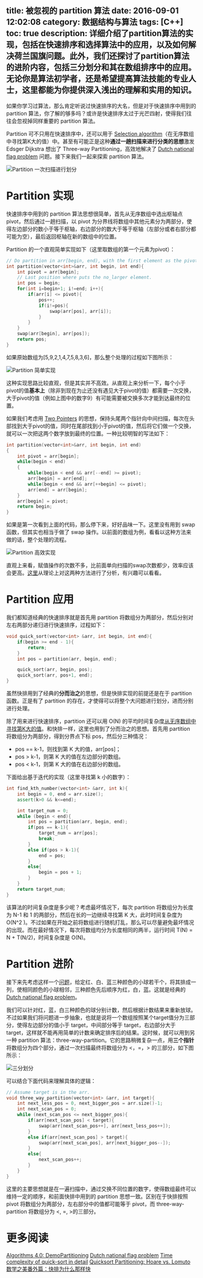 title: 被忽视的 partition 算法
date: 2016-09-01 12:02:08
category: 数据结构与算法
tags: [C++]
toc: true
description: 详细介绍了partition算法的实现，包括在快速排序和选择算法中的应用，以及如何解决荷兰国旗问题。此外，我们还探讨了partition算法的进阶内容，包括三分划分和其在数组排序中的应用。无论你是算法初学者，还是希望提高算法技能的专业人士，这里都能为你提供深入浅出的理解和实用的知识。
---

如果你学习过算法，那么肯定听说过快速排序的大名，但是对于快速排序中用到的 partition 算法，你了解的够多吗？或许是快速排序太过于光芒四射，使得我们往往会忽视掉同样重要的 partition 算法。

Partition 可不只用在快速排序中，还可以用于 [Selection algorithm](https://en.wikipedia.org/wiki/Selection_algorithm)（在无序数组中寻找第K大的值）中。甚至有可能正是这种**通过一趟扫描来进行分类的思想**激发 Edsger Dijkstra 想出了 Three-way Partitioning，高效地解决了 [Dutch national flag problem](https://en.wikipedia.org/wiki/Dutch_national_flag_problem) 问题。接下来我们一起来探索 partition 算法。

![Partition 一次扫描进行划分][1]

<!--more-->

# Partition 实现

快速排序中用到的 partition 算法思想很简单，首先从无序数组中选出枢轴点 pivot，然后通过一趟扫描，以 pivot 为分界线将数组中其他元素分为两部分，使得左边部分的数小于等于枢轴，右边部分的数大于等于枢轴（左部分或者右部分都可能为空），最后返回枢轴在新的数组中的位置。

Partition 的一个直观简单实现如下（这里取数组的第一个元素为pivot）：

```cpp
// Do partition in arr[begin, end), with the first element as the pivot.
int partition(vector<int>&arr, int begin, int end){
    int pivot = arr[begin];
    // Last position where puts the no_larger element.
    int pos = begin;
    for(int i=begin+1; i!=end; i++){
        if(arr[i] <= pivot){
            pos++;
            if(i!=pos){
                swap(arr[pos], arr[i]);
            }
        }
    }
    swap(arr[begin], arr[pos]);
    return pos;
}
```

如果原始数组为[5,9,2,1,4,7,5,8,3,6]，那么整个处理的过程如下图所示：

![Partition 简单实现][2]

这种实现思路比较直观，但是其实并不高效。从直观上来分析一下，每个小于pivot的值**基本上**（除非到现在为止还没有遇见大于pivot的值）都需要一次交换，大于pivot的值（例如上图中的数字9）有可能需要被交换多次才能到达最终的位置。

如果我们考虑用 [Two Pointers](https://github.com/xuelangZF/LeetCode/tree/master/TwoPointers) 的思想，保持头尾两个指针向中间扫描，每次在头部找到大于pivot的值，同时在尾部找到小于pivot的值，然后将它们做一个交换，就可以一次把这两个数字放到最终的位置。一种比较明智的写法如下：

```cpp
int partition(vector<int>&arr, int begin, int end)
{
    int pivot = arr[begin];
    while(begin < end)
    {
        while(begin < end && arr[--end] >= pivot);
        arr[begin] = arr[end];
        while(begin < end && arr[++begin] <= pivot);
        arr[end] = arr[begin];
    }
    arr[begin] = pivot;
    return begin;
}
```

如果是第一次看到上面的代码，那么停下来，好好品味一下。这里没有用到 swap 函数，但其实也相当于做了 swap 操作。以前面的数组为例，看看以这种方法来做的话，整个处理的流程。

![Partition 高效实现][3]

直观上来看，赋值操作的次数不多，比前面单向扫描的swap次数都少，效率应该会更高。[这里](http://cs.stackexchange.com/questions/11458/quicksort-partitioning-hoare-vs-lomuto/11550)从理论上对这两种方法进行了分析，有兴趣可以看看。

# Partition 应用

我们都知道经典的快速排序就是首先用 partition 将数组分为两部分，然后分别对左右两部分递归进行快速排序，过程如下：

```cpp
void quick_sort(vector<int> &arr, int begin, int end){
    if(begin >= end - 1){
        return;
    }
    int pos = partition(arr, begin, end);

    quick_sort(arr, begin, pos);
    quick_sort(arr, pos+1, end);
}
```

虽然快排用到了经典的**分而治之**的思想，但是快排实现的前提还是在于 partition 函数。正是有了 partition 的存在，才使得可以将整个大问题进行划分，进而分别进行处理。

除了用来进行快速排序，partition 还可以用 O(N) 的平均时间复杂度[从无序数组中寻找第K大的值](https://leetcode.com/problems/kth-largest-element-in-an-array/)。和快排一样，这里也用到了分而治之的思想。首先用 partition 将数组分为两部分，得到分界点下标 pos，然后分三种情况：

* pos == k-1，则找到第 K 大的值，arr[pos]；
* pos > k-1，则第 K 大的值在左边部分的数组。
* pos < k-1，则第 K 大的值在右边部分的数组。

下面给出基于迭代的实现（这里寻找第 k 小的数字）：

```cpp
int find_kth_number(vector<int> &arr, int k){
    int begin = 0, end = arr.size();
    assert(k>0 && k<=end);

    int target_num = 0;
    while (begin < end){
        int pos = partition(arr, begin, end);
        if(pos == k-1){
            target_num = arr[pos];
            break;
        }
        else if(pos > k-1){
            end = pos;
        }
        else{
            begin = pos + 1;
        }
    }
    return target_num;
}
```

该算法的时间复杂度是多少呢？考虑最坏情况下，每次 partition 将数组分为长度为 N-1 和 1 的两部分，然后在长的一边继续寻找第 K 大，此时时间复杂度为 O(N^2 )。不过如果在开始之前将数组进行随机打乱，那么可以尽量避免最坏情况的出现。而在最好情况下，每次将数组均分为长度相同的两半，运行时间 T(N) = N + T(N/2)，时间复杂度是 O(N)。

# Partition 进阶

接下来先考虑这样一个[问题](https://leetcode.com/problems/sort-colors/)，给定红、白、蓝三种颜色的小球若干个，将其排成一列，使相同颜色的小球相邻，三种颜色先后顺序为红，白，蓝。这就是经典的 [Dutch national flag problem](https://en.wikipedia.org/wiki/Dutch_national_flag_problem)。

我们可以针对红，蓝，白三种颜色的球分别计数，然后根据计数结果来重新放球。不过如果我们将问题进一步抽象，也就是说将一个数组按照某个target值分为三部分，使得左边部分的值小于 target，中间部分等于 target，右边部分大于 target，这样就不能再用简单的计数来确定排序后的结果。这时候，就可以用到另一种 partition 算法：three-way-partition。它的思路稍微复杂一点，用**三个指针**将数组分为四个部分，通过一次扫描最终将数组分为 <，=，> 的三部分，如下图所示：

![三分划分][4]

可以结合下面代码来理解具体的逻辑：

```cpp
// Assume target is in the arr.
void three_way_partition(vector<int> &arr, int target){
    int next_less_pos = 0, next_bigger_pos = arr.size()-1;
    int next_scan_pos = 0;
    while (next_scan_pos <= next_bigger_pos){
        if(arr[next_scan_pos] < target){
            swap(arr[next_scan_pos++], arr[next_less_pos++]);
        }
        else if(arr[next_scan_pos] > target){
            swap(arr[next_scan_pos], arr[next_bigger_pos--]);
        }
        else{
            next_scan_pos++;
        }
    }
}
```

这里的主要思想就是在一遍扫描中，通过交换不同位置的数字，使得数组最终可以维持一定的顺序，和前面快排中用到的 partition 思想一致。区别在于快排按照 pivot 将数组分为两部分，左右部分中的值都可能等于 pivot，而 three-way-partition 将数组分为 <, =, >的三部分。

# 更多阅读

[Algorithms 4.0: DemoPartitioning](http://algs4.cs.princeton.edu/lectures/23DemoPartitioning.pdf)
[Dutch national flag problem](https://en.wikipedia.org/wiki/Dutch_national_flag_problem)
[Time complexity of quick-sort in detail](https://www.cise.ufl.edu/class/cot3100fa07/quicksort_analysis.pdf)
[Quicksort Partitioning: Hoare vs. Lomuto](http://cs.stackexchange.com/questions/11458/quicksort-partitioning-hoare-vs-lomuto/11550)
[数学之美番外篇：快排为什么那样快](http://blog.csdn.net/pongba/article/details/2544933)


[1]: https://slefboot-1251736664.file.myqcloud.com/20160901_lost_partition_1.png
[2]: https://slefboot-1251736664.file.myqcloud.com/20160901_lost_partition_2.png
[3]: https://slefboot-1251736664.file.myqcloud.com/20160901_lost_partition_3.png
[4]: https://slefboot-1251736664.file.myqcloud.com/20160901_lost_partition_4.png


